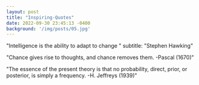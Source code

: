 ```yaml
---
layout: post
title: "Inspiring-Quotes"
date: 2022-09-30 23:45:13 -0400
background: '/img/posts/05.jpg'
---
```



"Intelligence is the ability to adapt to change " subtitle: "Stephen Hawking" 

<p>"Chance gives rise to thoughts,
and chance removes them.
              -Pascal (1670)"</p>
              
              
<p>"The essence of the present theory is that no probability, direct, prior, or
posterior, is simply a frequency.
                                           -H. Jeffreys (1939)"</p>
